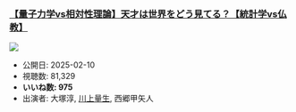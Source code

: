 ### [【量子力学vs相対性理論】天才は世界をどう見てる？【統計学vs仏教】](https://www.youtube.com/watch?v=gUFo_s-MRaA)
[![](https://img.youtube.com/vi/gUFo_s-MRaA/sddefault.jpg)](https://www.youtube.com/watch?v=gUFo_s-MRaA)
-   公開日: 2025-02-10
-   視聴数: 81,329
-   **いいね数: 975**
-   出演者: 大塚淳, [川上量生](/rehacq_fan/people/川上量生 "wikilink"), 西郷甲矢人
